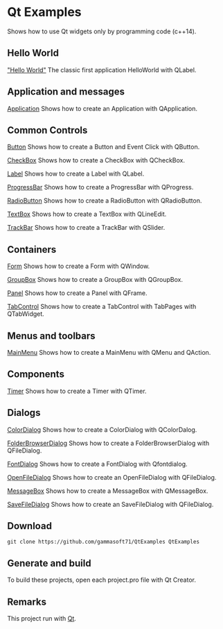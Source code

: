 
# Qt Examples

Shows how to use Qt widgets only by programming code (c++14).

## Hello World

["Hello World"](src/HelloWorld) The classic first application HelloWorld with QLabel.

## Application and messages

[Application](src/Application) Shows how to create an Application with QApplication.

## Common Controls

[Button](src/Button) Shows how to create a Button and Event Click with QButton.

[CheckBox](src/CheckBox) Shows how to create a CheckBox with QCheckBox.

[Label](src/Label) Shows how to create a Label with QLabel.

[ProgressBar](src/ProgressBar) Shows how to create a ProgressBar with QProgress.

[RadioButton](src/RadioButton) Shows how to create a RadioButton with QRadioButton.

[TextBox](src/TextBox) Shows how to create a TextBox with QLineEdit.

[TrackBar](src/TrackBar) Shows how to create a TrackBar with QSlider.

## Containers

[Form](src/Form) Shows how to create a Form with QWindow.

[GroupBox](src/GroupBox) Shows how to create a GroupBox with QGroupBox.

[Panel](src/Panel) Shows how to create a Panel with QFrame.

[TabControl](src/TabControl) Shows how to create a TabControl with TabPages with QTabWidget.

## Menus and toolbars

[MainMenu](src/MainMenu) Shows how to create a MainMenu with QMenu and QAction.

## Components

[Timer](src/Timer) Shows how to create a Timer with QTimer.

## Dialogs

[ColorDialog](src/ColorDialog) Shows how to create a ColorDialog with QColorDalog.

[FolderBrowserDialog](src/FolderBrowserDialog) Shows how to create a FolderBrowserDialog with QFileDialog.

[FontDialog](src/FontDialog) Shows how to create a FontDialog with Qfontdialog.

[OpenFileDialog](src/OpenFileDialog) Shows how to create an OpenFileDialog with QFileDialog.

[MessageBox](src/MessageBox) Shows how to create a MessageBox with QMessageBox.

[SaveFileDialog](src/SaveFileDialog) Shows how to create an SaveFileDialog with QFileDialog.

## Download

``` shell
git clone https://github.com/gammasoft71/QtExamples QtExamples

```

## Generate and build

To build these projects, open each project.pro file with Qt Creator.

## Remarks

This project run with [Qt](https://www.qt.io).
